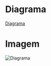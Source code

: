 # Diagrama
[Diagrama](https://github.com/carl-marqs/MC536/blob/master/lab03/diagram/Lab.ows)

# Imagem
![Diagrama](https://i.imgur.com/nvFvPZX.png)
